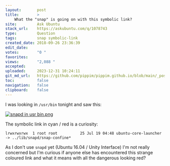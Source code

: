 ```yaml
---
layout:       post
title:        >
    What the "snap" is going on with this symbolic link?
site:         Ask Ubuntu
stack_url:    https://askubuntu.com/q/1078743
type:         Question
tags:         snap symbolic-link
created_date: 2018-09-26 23:36:39
edit_date:    
votes:        "0 "
favorites:    
views:        "2,088 "
accepted:     
uploaded:     2023-12-31 10:24:11
git_md_url:   https://github.com/pippim/pippim.github.io/blob/main/_posts/2018/2018-09-26-What-the-_snap_-is-going-on-with-this-symbolic-link_.md
toc:          false
navigation:   false
clipboard:    false
---
```


I was looking in `/usr/bin` tonight and saw this:

[![snapd in usr bin.png][1]][1]

The symbolic link in cyan / red is a curiosity:

``` 
lrwxrwxrwx  1 root root          25 Jul 19 04:48 ubuntu-core-launcher -> ../lib/snapd/snap-confine*
```

As I don't use `snapd` yet (Ubuntu 16.04 / Unity Interface) I'm not really concerned but I'm curious if anyone else has encountered this strange coloured link and what it means with all the dangerous looking red?


  [1]: https://i.stack.imgur.com/RgKvn.png
